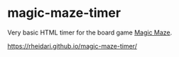 # magic-maze-timer
Very basic HTML timer for the board game [Magic Maze](https://boardgamegeek.com/boardgame/209778/magic-maze).

https://rheidari.github.io/magic-maze-timer/
